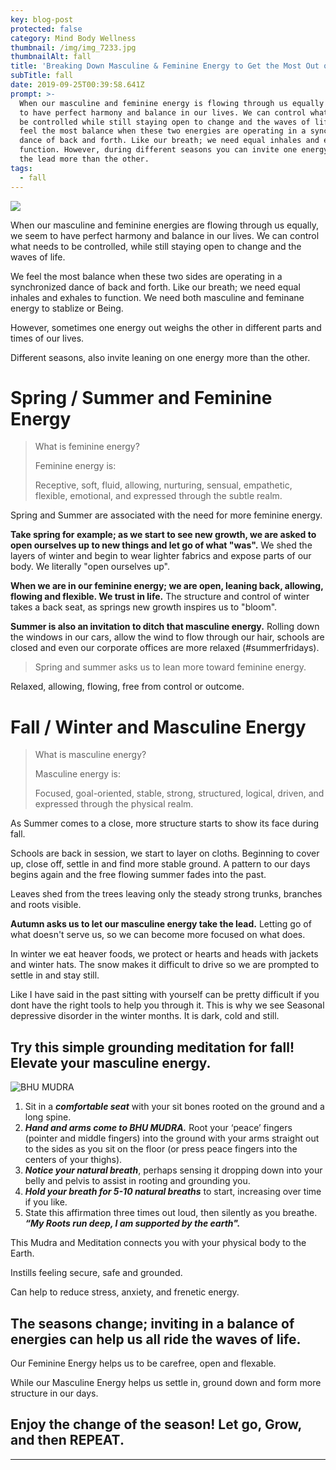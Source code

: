 ```yaml
---
key: blog-post
protected: false
category: Mind Body Wellness
thumbnail: /img/img_7233.jpg
thumbnailAlt: fall
title: 'Breaking Down Masculine & Feminine Energy to Get the Most Out of Each Season. '
subTitle: fall
date: 2019-09-25T00:39:58.641Z
prompt: >-
  When our masculine and feminine energy is flowing through us equally we seem
  to have perfect harmony and balance in our lives. We can control what needs to
  be controlled while still staying open to change and the waves of life. We
  feel the most balance when these two energies are operating in a synchronized
  dance of back and forth. Like our breath; we need equal inhales and exhales to
  function. However, during different seasons you can invite one energy to take
  the lead more than the other. 
tags:
  - fall
---
```

![](/img/img_8128.jpg)

When our masculine and feminine energies are flowing through us equally, we seem to have perfect harmony and balance in our lives. We can control what needs to be controlled, while still staying open to change and the waves of life. 

We feel the most balance when these two sides are operating in a synchronized dance of back and forth. Like our breath; we need equal inhales and exhales to function. We need both masculine and feminane energy to stablize or Being.

However, sometimes one energy out weighs the other in different parts and times of our lives. 

Different seasons, also invite leaning on one energy more than the other. 

# Spring / Summer and Feminine Energy

> What is feminine energy?
>
> Feminine energy is:
>
> Receptive, soft, fluid, allowing, nurturing, sensual, empathetic, flexible, emotional, and expressed through the subtle realm.

Spring and Summer are associated with the need for more feminine energy.

**Take spring for example; as we start to see new growth, we are asked to open ourselves up to new things and let go of what "was".** We shed the layers of winter and begin to wear lighter fabrics and expose parts of our body. We literally "open ourselves up".

**When we are in our feminine energy; we are open, leaning back, allowing, flowing and flexible. We trust in life.** The structure and control of winter takes a back seat, as springs new growth inspires us to "bloom".

**Summer is also an invitation to ditch that masculine energy.** Rolling down the windows in our cars, allow the wind to flow through our hair, schools are closed and even our corporate offices are more relaxed (#summerfridays).

> Spring and summer asks us to lean more toward feminine energy.

Relaxed, allowing, flowing, free from control or outcome. 

# Fall / Winter and Masculine Energy

> What is masculine energy?
>
> Masculine energy is:
>
> Focused, goal-oriented, stable, strong, structured, logical, driven, and expressed through the physical realm.

As Summer comes to a close, more structure starts to show its face during fall. 

Schools are back in session, we start to layer on cloths. Beginning to cover up, close off, settle in and find more stable ground. A pattern to our days begins again and the free flowing summer fades into the past.

Leaves shed from the trees leaving only the steady strong trunks, branches and roots visible. 

**Autumn asks us to let our masculine energy take the lead.** Letting go of what doesn't serve us, so we can become more focused on what does.  

In winter we eat heaver foods, we protect or hearts and heads with jackets and winter hats. The snow makes it difficult to drive so we are prompted to settle in and stay still.

Like I have said in the past sitting with yourself can be pretty difficult if you dont have the right tools to help you through it. This is why we see Seasonal depressive disorder in the winter months. It is dark, cold and still. 

## Try this simple grounding meditation for fall! Elevate your masculine energy.

![BHU MUDRA](/img/bhu-mudra1.jpg "BHU MUDRA")

1. Sit in a **_comfortable seat_** with your sit bones rooted on the ground and a long spine.
2. **_Hand and arms come to BHU MUDRA._** Root your ‘peace’ fingers (pointer and middle fingers) into the ground with your arms straight out to the sides as you sit on the floor (or press peace fingers into the centers of your thighs). 
3. **_Notice your natural breath_**, perhaps sensing it dropping down into your belly and pelvis to assist in rooting and grounding you.
4. **_Hold your breath for 5-10 natural breaths_** to start, increasing over time if you like. 
5. State this affirmation three times out loud, then silently as you breathe. **_“My Roots run deep, I am supported by the earth"._**

This Mudra and Meditation connects you with your physical body to the Earth.

Instills feeling secure, safe and grounded.

Can help to reduce stress, anxiety, and frenetic energy.

## The seasons change; inviting in a balance of energies can help us all ride the waves of life.

Our Feminine Energy helps us to be carefree, open and flexable.

While our Masculine Energy helps us settle in, ground down and form more structure in our days.

## Enjoy the change of the season! **Let go, Grow, and then REPEAT.**

- - -
